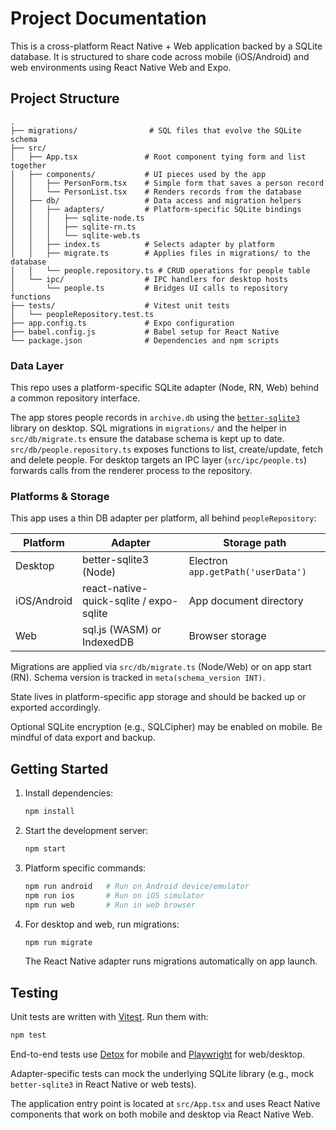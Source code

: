 # Project Documentation

This is a cross-platform React Native + Web application backed by a SQLite
database. It is structured to share code across mobile (iOS/Android) and web
environments using React Native Web and Expo.

## Project Structure

```
.
├── migrations/                # SQL files that evolve the SQLite schema
├── src/
│   ├── App.tsx               # Root component tying form and list together
│   ├── components/           # UI pieces used by the app
│   │   ├── PersonForm.tsx    # Simple form that saves a person record
│   │   └── PersonList.tsx    # Renders records from the database
│   ├── db/                   # Data access and migration helpers
│   │   ├── adapters/         # Platform-specific SQLite bindings
│   │   │   ├── sqlite-node.ts
│   │   │   ├── sqlite-rn.ts
│   │   │   └── sqlite-web.ts
│   │   ├── index.ts          # Selects adapter by platform
│   │   ├── migrate.ts        # Applies files in migrations/ to the database
│   │   └── people.repository.ts # CRUD operations for people table
│   └── ipc/                  # IPC handlers for desktop hosts
│       └── people.ts         # Bridges UI calls to repository functions
├── tests/                    # Vitest unit tests
│   └── peopleRepository.test.ts
├── app.config.ts             # Expo configuration
├── babel.config.js           # Babel setup for React Native
└── package.json              # Dependencies and npm scripts
```

### Data Layer

This repo uses a platform-specific SQLite adapter (Node, RN, Web) behind a common repository interface.

The app stores people records in `archive.db` using the
[`better-sqlite3`](https://github.com/WiseLibs/better-sqlite3) library on desktop.
SQL migrations in `migrations/` and the helper in `src/db/migrate.ts` ensure the
database schema is kept up to date. `src/db/people.repository.ts` exposes
functions to list, create/update, fetch and delete people. For desktop targets
an IPC layer (`src/ipc/people.ts`) forwards calls from the renderer process to
the repository.

### Platforms & Storage

This app uses a thin DB adapter per platform, all behind `peopleRepository`:

| Platform  | Adapter                   | Storage path                          |
|-----------|---------------------------|---------------------------------------|
| Desktop   | better-sqlite3 (Node)     | Electron `app.getPath('userData')`    |
| iOS/Android | react-native-quick-sqlite / expo-sqlite | App document directory |
| Web       | sql.js (WASM) or IndexedDB | Browser storage                       |

Migrations are applied via `src/db/migrate.ts` (Node/Web) or on app start (RN).
Schema version is tracked in `meta(schema_version INT)`.

State lives in platform-specific app storage and should be backed up or exported accordingly.

Optional SQLite encryption (e.g., SQLCipher) may be enabled on mobile. Be mindful of data export and backup.

## Getting Started

1. Install dependencies:
   ```bash
   npm install
   ```
2. Start the development server:
   ```bash
   npm start
   ```
3. Platform specific commands:
   ```bash
   npm run android   # Run on Android device/emulator
   npm run ios       # Run on iOS simulator
   npm run web       # Run in web browser
   ```
4. For desktop and web, run migrations:
   ```bash
   npm run migrate
   ```
   The React Native adapter runs migrations automatically on app launch.

## Testing

Unit tests are written with [Vitest](https://vitest.dev/). Run them with:

```bash
npm test
```

End-to-end tests use [Detox](https://wix.github.io/Detox/) for mobile and
[Playwright](https://playwright.dev/) for web/desktop.

Adapter-specific tests can mock the underlying SQLite library (e.g., mock
`better-sqlite3` in React Native or web tests).

The application entry point is located at `src/App.tsx` and uses React Native
components that work on both mobile and desktop via React Native Web.

